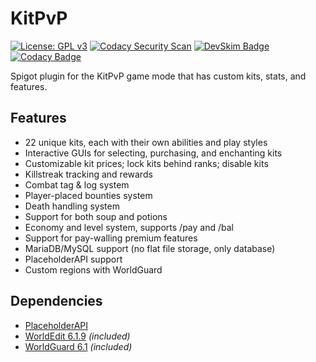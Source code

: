 # KitPvP

[![License: GPL v3](https://img.shields.io/badge/License-GPLv3-blue.svg)](https://www.gnu.org/licenses/gpl-3.0)
[![Codacy Security Scan](https://github.com/Foulest/KitPvP/actions/workflows/codacy.yml/badge.svg)](https://github.com/Foulest/KitPvP/actions/workflows/codacy.yml)
[![DevSkim Badge](https://github.com/Foulest/KitPvP/actions/workflows/devskim.yml/badge.svg)](https://github.com/Foulest/KitPvP/actions/workflows/devskim.yml)
[![Codacy Badge](https://app.codacy.com/project/badge/Grade/67e6fb9977c449b6bca1678c193c5f13)](https://app.codacy.com/gh/Foulest/KitPvP/dashboard?utm_source=gh&utm_medium=referral&utm_content=&utm_campaign=Badge_grade)

Spigot plugin for the KitPvP game mode that has custom kits, stats, and features.

## Features
- 22 unique kits, each with their own abilities and play styles
- Interactive GUIs for selecting, purchasing, and enchanting kits
- Customizable kit prices; lock kits behind ranks; disable kits
- Killstreak tracking and rewards
- Combat tag & log system
- Player-placed bounties system
- Death handling system
- Support for both soup and potions
- Economy and level system, supports /pay and /bal
- Support for pay-walling premium features
- MariaDB/MySQL support (no flat file storage, only database)
- PlaceholderAPI support
- Custom regions with WorldGuard

## Dependencies
- [PlaceholderAPI](https://spigotmc.org/resources/placeholderapi.6245)
- [WorldEdit 6.1.9](https://dev.bukkit.org/projects/worldedit/files/2269655) *(included)*
- [WorldGuard 6.1](https://dev.bukkit.org/projects/worldguard/files/2269654) *(included)*

